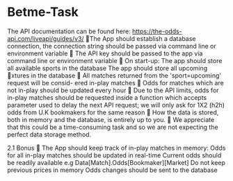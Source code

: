 # Betme-Task
The API documentation can be found here: https://the-odds-api.com/liveapi/guides/v3/
 The App should establish a database connection, the connection string
should be passed via command line or environment variable
 The API key should be passed to the app via command line or environment
variable
 On start-up:
The app should store all available sports in the database
The app should store all upcoming xtures in the database
 All matches returned from the 'sport=upcoming' request will be consid-
ered in-play matches
 Odds for matches which are not in-play should be updated every hour
 Due to the API limits, odds for in-play matches should be requested inside
a function which accepts parameter used to delay the next API request;
we will only ask for 1X2 (h2h) odds from U.K bookmakers for the same
reason
 How the data is stored, both in memory and the database, is entirely up
to you.
 We appreciate that this could be a time-consuming task and so we are not
expecting the perfect data storage method.


2.1 Bonus
 The App should keep track of in-play matches in memory:
Odds for all in-play matches should be updated in real-time
Current odds should be readily available e.g Data[Match].Odds[Bookmaker][Market]
Do not keep previous prices in memory
Odds changes should be sent to the database
